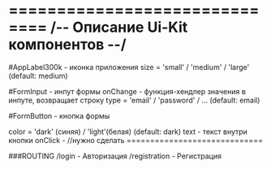 ============================== 
/-- Описание Ui-Kit компонентов --/
===============================
#AppLabel300k - иконка приложения
  size = 'small' / 'medium' / 'large' (default: medium)

#FormInput - инпут формы
  onChange - функция-хендлер значения в инпуте, возвращает строку
  type = 'email' / 'password' / ... (default: email)
  
#FormButton - кнопка формы

color = 'dark' (синяя) / 'light'(белая) (default: dark)
text - текст внутри кнопки
onClick - //нужно сделать =============================

###ROUTING
/login - Авторизация
/registration - Регистрация